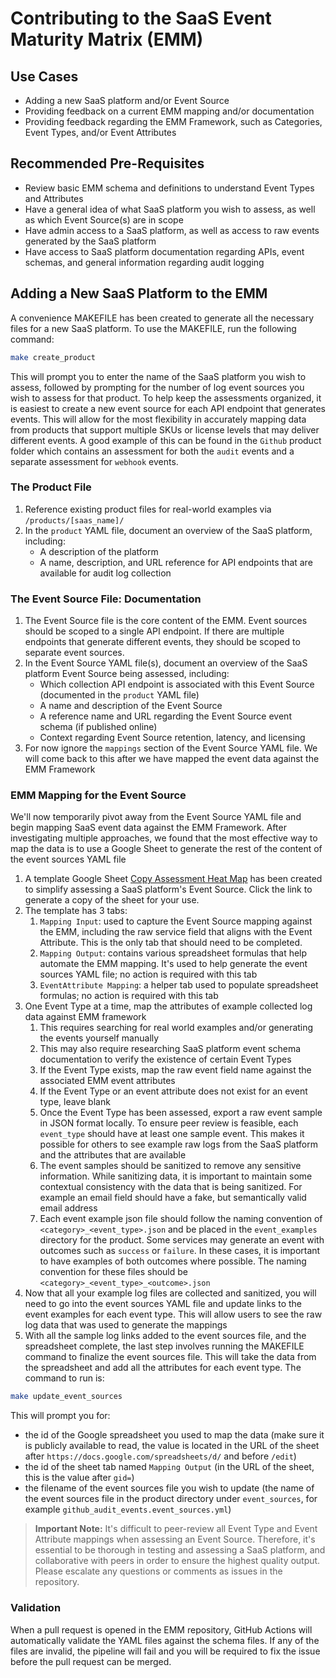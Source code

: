 # Contributing to the SaaS Event Maturity Matrix (EMM)

## Use Cases
- Adding a new SaaS platform and/or Event Source
- Providing feedback on a current EMM mapping and/or documentation
- Providing feedback regarding the EMM Framework, such as Categories, Event Types, and/or Event Attributes

## Recommended Pre-Requisites
- Review basic EMM schema and definitions to understand Event Types and Attributes
- Have a general idea of what SaaS platform you wish to assess, as well as which Event Source(s) are in scope
- Have admin access to a SaaS platform, as well as access to raw events generated by the SaaS platform
- Have access to SaaS platform documentation regarding APIs, event schemas, and general information regarding audit logging

## Adding a New SaaS Platform to the EMM  
A convenience MAKEFILE has been created to generate all the necessary files for a new SaaS platform.  To use the MAKEFILE, run the following command:
```bash
make create_product
```
This will prompt you to enter the name of the SaaS platform you wish to assess, followed by prompting for the number of log event sources you wish to assess for that product.  To help keep the assessments organized, it is easiest to create a new event source for each API endpoint that generates events.  This will allow for the most flexibility in accurately mapping data from products that support multiple SKUs or license levels that may deliver different events. A good example of this can be found in the `Github` product folder which contains an assessment for both the `audit` events and a separate assessment for `webhook` events.

### The Product File
1. Reference existing product files for real-world examples via `/products/[saas_name]/`
1. In the `product` YAML file, document an overview of the SaaS platform, including:
	- A description of the platform
	- A name, description, and URL reference for API endpoints that are available for audit log collection

### The Event Source File: Documentation
1. The Event Source file is the core content of the EMM.  Event sources should be scoped to a single API endpoint. If there are multiple endpoints that generate different events, they should be scoped to separate event sources.
1. In the Event Source YAML file(s), document an overview of the SaaS platform Event Source being assessed, including:
	- Which collection API endpoint is associated with this Event Source (documented in the `product` YAML file)
	- A name and description of the Event Source
	- A reference name and URL regarding the Event Source event schema (if published online)
	- Context regarding Event Source retention, latency, and licensing
1.  For now ignore the `mappings` section of the Event Source YAML file.  We will come back to this after we have mapped the event data against the EMM Framework  

### EMM Mapping for the Event Source
We'll now temporarily pivot away from the Event Source YAML file and begin mapping SaaS event data against the EMM Framework.  After investigating multiple approaches, we found that the most effective way to map the data is to use a Google Sheet to generate the rest of the content of the event sources YAML file 

1. A template Google Sheet [Copy Assessment Heat Map](https://docs.google.com/spreadsheets/d/13rgvQRCNkmWtGLq2JgahYQmnenQRvAHCTR_BsDA4VXE/copy) has been created to simplify assessing a SaaS platform's Event Source.  Click the link to generate a copy of the sheet for your use.
1. The template has 3 tabs:
	1. `Mapping Input`: used to capture the Event Source mapping against the EMM, including the raw service field that aligns with the Event Attribute.  This is the only tab that should need to be completed. 
	1. `Mapping Output`: contains various spreadsheet formulas that help automate the EMM mapping. It's used to help generate the event sources YAML file; no action is required with this tab
	1. `EventAttribute Mapping`: a helper tab used to populate spreadsheet formulas; no action is required with this tab
1. One Event Type at a time, map the attributes of example collected log data against EMM framework 
	1. This requires searching for real world examples and/or generating the events yourself manually
	1. This may also require researching SaaS platform event schema documentation to verify the existence of certain Event Types
	1. If the Event Type exists, map the raw event field name against the associated EMM event attributes
	1. If the Event Type or an event attribute does not exist for an event type, leave blank
	1. Once the Event Type has been assessed, export a raw event sample in JSON format locally. To ensure peer review is feasible, each `event_type` should have at least one sample event.  This makes it possible for others to see example raw logs from the SaaS platform and the attributes that are available 
    1. The event samples should be sanitized to remove any sensitive information.  While sanitizing data, it is important to maintain some contextual consistency with the data that is being sanitized.  For example an email field should have a fake, but semantically valid email address 
    1. Each event example json file should follow the naming convention of `<category>_<event_type>.json` and be placed in the `event_examples` directory for the product.  Some services may generate an event with outcomes such as `success` or `failure`.  In these cases, it is important to have examples of both outcomes where possible.  The naming convention for these files should be `<category>_<event_type>_<outcome>.json`
1. Now that all your example log files are collected and sanitized, you will need to go into the event sources YAML file and update links to the event examples for each event type.  This will allow users to see the raw log data that was used to generate the mappings
1. With all the sample log links added to the event sources file, and the spreadsheet complete, the last step involves running the MAKEFILE command to finalize the event sources file.  This will take the data from the spreadsheet and add all the attributes for each event type.  The command to run is:
```bash
make update_event_sources
```
This will prompt you for:  
- the id of the Google spreadsheet you used to map the data (make sure it is publicly available to read, the value is located in the URL of the sheet after `https://docs.google.com/spreadsheets/d/` and before `/edit`)
- the id of the sheet tab named `Mapping Output` (in the URL of the sheet, this is the value after `gid=`)
- the filename of the event sources file you wish to update (the name of the event sources file in the product directory under `event_sources`, for example `github_audit_events.event_sources.yml`)  

> **Important Note:** It's difficult to peer-review all Event Type and Event Attribute mappings when assessing an Event Source. Therefore, it's essential to be thorough in testing and assessing a SaaS platform, and collaborative with peers in order to ensure the highest quality output. Please escalate any questions or comments as issues in the repository.


### Validation
When a pull request is opened in the EMM repository, GitHub Actions will automatically validate the YAML files against the schema files. If any of the files are invalid, the pipeline will fail and you will be required to fix the issue before the pull request can be merged.